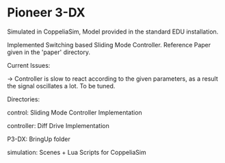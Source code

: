# Pioneer 3-DX

Simulated in CoppeliaSim, Model provided in the standard EDU installation.

Implemented Switching based Sliding Mode Controller. Reference Paper given in the 'paper' directory.

Current Issues:

-> Controller is slow to react according to the given parameters, as a result the signal oscillates a lot. To be tuned.

Directories:

control: Sliding Mode Controller Implementation

controller: Diff Drive Implementation

P3-DX: BringUp folder

simulation: Scenes + Lua Scripts for CoppeliaSim

